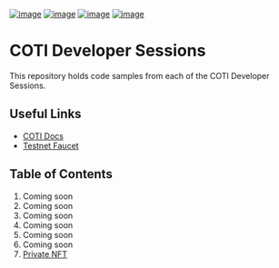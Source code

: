 [![image](https://img.shields.io/badge/Telegram-2CA5E0?style=for-the-badge&logo=telegram&logoColor=white)](https://telegram.coti.io)
[![image](https://img.shields.io/badge/Discord-5865F2?style=for-the-badge&logo=discord&logoColor=white)](https://discord.coti.io)
[![image](https://img.shields.io/badge/X-000000?style=for-the-badge&logo=x&logoColor=white)](https://twitter.coti.io)
[![image](https://img.shields.io/badge/YouTube-FF0000?style=for-the-badge&logo=youtube&logoColor=white)](https://youtube.coti.io)

# COTI Developer Sessions

This repository holds code samples from each of the COTI Developer Sessions.

## Useful Links

- [COTI Docs](https://docs.coti.io/)
- [Testnet Faucet](https://docs.coti.io/coti-documentation/networks/faucet)

## Table of Contents

1. Coming soon
2. Coming soon
3. Coming soon
4. Coming soon
5. Coming soon
6. Coming soon
7. [Private NFT](/07-private-nft/)